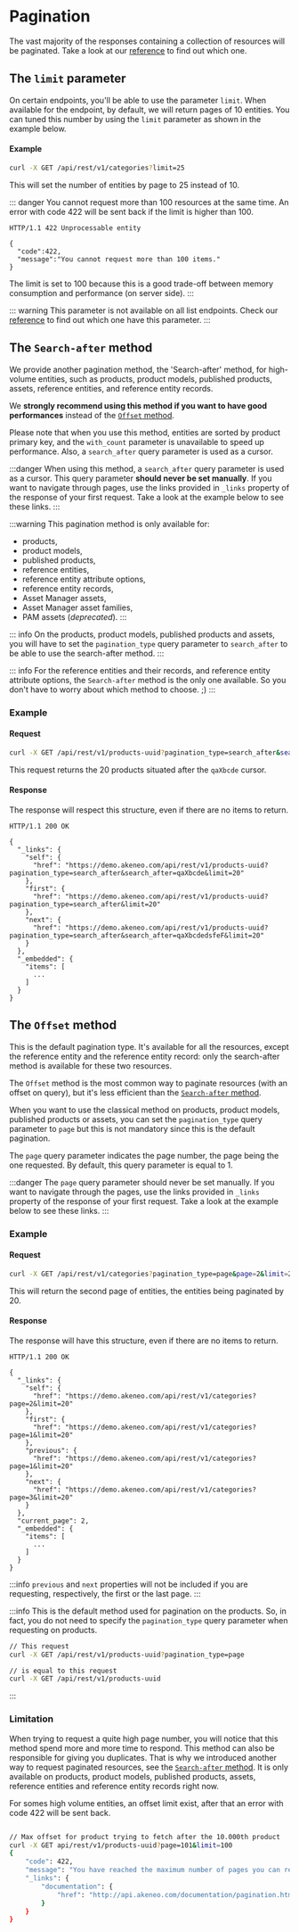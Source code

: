 # Pagination

The vast majority of the responses containing a collection of resources will be paginated. Take a look at our [reference](/api-reference.html) to find out which one.

## The `limit` parameter

On certain endpoints, you'll be able to use the parameter `limit`. When available for the endpoint, by default, we will return pages of 10 entities. You can tuned this number by using the `limit` parameter as shown in the example below.

#### Example
``` bash
curl -X GET /api/rest/v1/categories?limit=25
```

This will set the number of entities by page to 25 instead of 10.

::: danger
You cannot request more than 100 resources at the same time.
An error with code 422 will be sent back if the limit is higher than 100.
```http
HTTP/1.1 422 Unprocessable entity

{ 
  "code":422, 
  "message":"You cannot request more than 100 items." 
}
```
The limit is set to 100 because this is a good trade-off between memory consumption and performance (on server side).
:::

::: warning
This parameter is not available on all list endpoints. Check our [reference](/api-reference.html) to find out which one have this parameter.
:::

## The `Search-after` method

We provide another pagination method, the 'Search-after' method, for high-volume entities, such as products, product models, published products, assets, reference entities, and reference entity records. 

We **strongly recommend using this method if you want to have good performances** instead of the [`Offset` method](/documentation/pagination.html#the-offset-method). 

Please note that when you use this method, entities are sorted by product primary key, and the `with_count` parameter is unavailable to speed up performance. Also, a `search_after` query parameter is used as a cursor.

:::danger
When using this method, a `search_after` query parameter is used as a cursor. This query parameter **should never be set manually**. If you want to navigate through pages, use the links provided in `_links` property of the response of your first request. Take a look at the example below to see these links.
:::

:::warning
This pagination method is only available for:
- products,
- product models,
- published products,
- reference entities,
- reference entity attribute options,
- reference entity records,
- Asset Manager assets,
- Asset Manager asset families,
- PAM assets (_deprecated_).
:::

::: info
On the products, product models, published products and assets, you will have to set the `pagination_type` query parameter to `search_after` to be able to use the search-after method.
:::

::: info
For the reference entities and their records, and reference entity attribute options, the `Search-after` method is the only one available. So you don't have to worry about which method to choose. ;)
:::

### Example
#### Request
``` bash
curl -X GET /api/rest/v1/products-uuid?pagination_type=search_after&search_after=qaXbcde&limit=20
```

This request returns the 20 products situated after the `qaXbcde` cursor.

#### Response
The response will respect this structure, even if there are no items to return.

```http
HTTP/1.1 200 OK

{
  "_links": {
    "self": {
      "href": "https://demo.akeneo.com/api/rest/v1/products-uuid?pagination_type=search_after&search_after=qaXbcde&limit=20"
    },
    "first": {
      "href": "https://demo.akeneo.com/api/rest/v1/products-uuid?pagination_type=search_after&limit=20"
    },
    "next": {
      "href": "https://demo.akeneo.com/api/rest/v1/products-uuid?pagination_type=search_after&search_after=qaXbcdedsfeF&limit=20"
    }
  },
  "_embedded": {
    "items": [
      ...
    ]
  }
}
```

## The `Offset` method

This is the default pagination type. It's available for all the resources, except the reference entity and the reference entity record: only the search-after method is available for these two resources.

The `Offset` method is the most common way to paginate resources (with an offset on query), but it's less efficient than the [`Search-after` method](/documentation/pagination.html#the-search-after-method).

When you want to use the classical method on products, product models, published products or assets, you can set the `pagination_type` query parameter to `page` but this is not mandatory since this is the default pagination.

The `page` query parameter indicates the page number, the page being the one requested. By default, this query parameter is equal to 1.

:::danger
The `page` query parameter should never be set manually. If you want to navigate through the pages, use the links provided in `_links` property of the response of your first request. Take a look at the example below to see these links. 
:::

### Example
#### Request
``` bash
curl -X GET /api/rest/v1/categories?pagination_type=page&page=2&limit=20
```

This will return the second page of entities, the entities being paginated by 20.

#### Response
The response will have this structure, even if there are no items to return.

```http
HTTP/1.1 200 OK

{
  "_links": {
    "self": {
      "href": "https://demo.akeneo.com/api/rest/v1/categories?page=2&limit=20"
    },
    "first": {
      "href": "https://demo.akeneo.com/api/rest/v1/categories?page=1&limit=20"
    },
    "previous": {
      "href": "https://demo.akeneo.com/api/rest/v1/categories?page=1&limit=20"
    },
    "next": {
      "href": "https://demo.akeneo.com/api/rest/v1/categories?page=3&limit=20"
    }
  },
  "current_page": 2,
  "_embedded": {
    "items": [
      ...
    ]
  }
}
```

:::info
`previous` and `next` properties will not be included if you are requesting, respectively, the first or the last page.
:::

:::info
This is the default method used for pagination on the products. So, in fact, you do not need to specify the `pagination_type` query parameter when requesting on products.
``` bash
// This request
curl -X GET /api/rest/v1/products-uuid?pagination_type=page

// is equal to this request
curl -X GET /api/rest/v1/products-uuid
```
:::

### Limitation

When trying to request a quite high page number, you will notice that this method spend more and more time to respond. This method can also be responsible for giving you duplicates. That is why we introduced another way to request paginated resources, see the [`Search-after` method](/documentation/pagination.html#the-search-after-method). It is only available on products, product models, published products, assets, reference entities and reference entity records right now.

For somes high volume entities, an offset limit exist, after that an error with code 422 will be sent back.
``` bash

// Max offset for product trying to fetch after the 10.000th product
curl -X GET api/rest/v1/products-uuid?page=101&limit=100
{
    "code": 422,
    "message": "You have reached the maximum number of pages you can retrieve with the \"page\" pagination type. Please use the search after pagination type instead",
    "_links": {
        "documentation": {
            "href": "http://api.akeneo.com/documentation/pagination.html#the-search-after-method"
        }
    }
}
```
